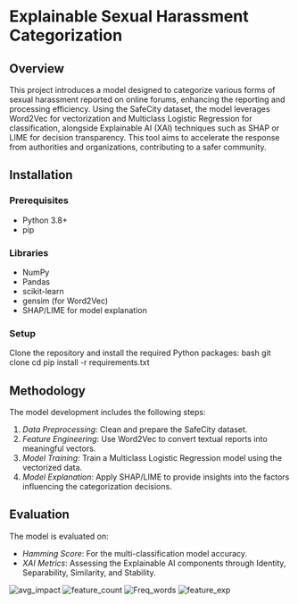 # Explainable Sexual Harassment Categorization

## Overview
This project introduces a model designed to categorize various forms of sexual harassment reported on online forums, enhancing the reporting and processing efficiency. Using the SafeCity dataset, the model leverages Word2Vec for vectorization and Multiclass Logistic Regression for classification, alongside Explainable AI (XAI) techniques such as SHAP or LIME for decision transparency. This tool aims to accelerate the response from authorities and organizations, contributing to a safer community.

## Installation

### Prerequisites
- Python 3.8+
- pip

### Libraries
- NumPy
- Pandas
- scikit-learn
- gensim (for Word2Vec)
- SHAP/LIME for model explanation

### Setup
Clone the repository and install the required Python packages:
bash
git clone <repository-url>
cd <repository-directory>
pip install -r requirements.txt


## Methodology
The model development includes the following steps:
1. *Data Preprocessing*: Clean and prepare the SafeCity dataset.
2. *Feature Engineering*: Use Word2Vec to convert textual reports into meaningful vectors.
3. *Model Training*: Train a Multiclass Logistic Regression model using the vectorized data.
4. *Model Explanation*: Apply SHAP/LIME to provide insights into the factors influencing the categorization decisions.

## Evaluation
The model is evaluated on:
- *Hamming Score*: For the multi-classification model accuracy.
- *XAI Metrics*: Assessing the Explainable AI components through Identity, Separability, Similarity, and Stability.


   
![avg_impact](https://github.com/YashBodke005/TRINIT_JapaniJamesbond_ML02/assets/98110257/9c4bb2fb-adfa-436f-991a-8c0bc1591604)
![feature_count](https://github.com/YashBodke005/TRINIT_JapaniJamesbond_ML02/assets/98110257/80e8793d-46d6-4743-97e7-1fb845d6b621)
![Freq_words](https://github.com/YashBodke005/TRINIT_JapaniJamesbond_ML02/assets/98110257/a6623c0a-f0f2-480c-877c-bad0974f279e)
![feature_exp](https://github.com/YashBodke005/TRINIT_JapaniJamesbond_ML02/assets/98110257/c242cbbf-01fc-4ab0-8547-674ee840f78b)


